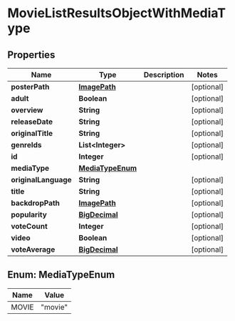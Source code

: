 
# MovieListResultsObjectWithMediaType

## Properties
Name | Type | Description | Notes
------------ | ------------- | ------------- | -------------
**posterPath** | [**ImagePath**](ImagePath.md) |  |  [optional]
**adult** | **Boolean** |  |  [optional]
**overview** | **String** |  |  [optional]
**releaseDate** | **String** |  |  [optional]
**originalTitle** | **String** |  |  [optional]
**genreIds** | **List&lt;Integer&gt;** |  |  [optional]
**id** | **Integer** |  |  [optional]
**mediaType** | [**MediaTypeEnum**](#MediaTypeEnum) |  | 
**originalLanguage** | **String** |  |  [optional]
**title** | **String** |  |  [optional]
**backdropPath** | [**ImagePath**](ImagePath.md) |  |  [optional]
**popularity** | [**BigDecimal**](BigDecimal.md) |  |  [optional]
**voteCount** | **Integer** |  |  [optional]
**video** | **Boolean** |  |  [optional]
**voteAverage** | [**BigDecimal**](BigDecimal.md) |  |  [optional]


<a name="MediaTypeEnum"></a>
## Enum: MediaTypeEnum
Name | Value
---- | -----
MOVIE | &quot;movie&quot;



